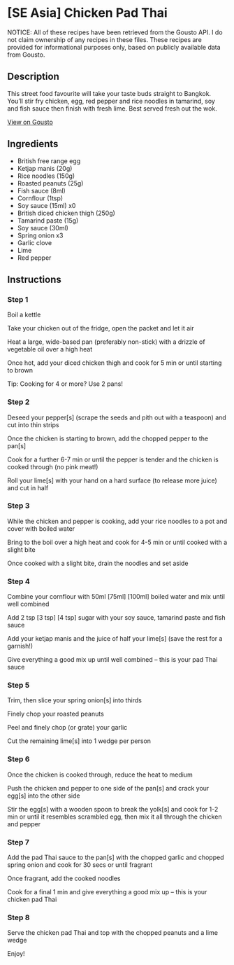 # [SE Asia] Chicken Pad Thai

NOTICE: All of these recipes have been retrieved from the Gousto API. I do not claim ownership of any recipes in these files. These recipes are provided for informational purposes only, based on publicly available data from Gousto.

## Description

This street food favourite will take your taste buds straight to Bangkok. You’ll stir fry chicken, egg, red pepper and rice noodles in tamarind, soy and fish sauce then finish with fresh lime. Best served fresh out the wok. 

[View on Gousto](https://www.gousto.co.uk/recipes/cookbook/se-asia-chicken-pad-thai)

## Ingredients

- British free range egg
- Ketjap manis (20g)
- Rice noodles (150g)
- Roasted peanuts (25g)
- Fish sauce (8ml)
- Cornflour (1tsp)
- Soy sauce (15ml) x0
- British diced chicken thigh (250g)
- Tamarind paste (15g)
- Soy sauce (30ml)
- Spring onion x3
- Garlic clove
- Lime
- Red pepper

## Instructions


### Step 1

Boil a kettle

Take your chicken out of the fridge, open the packet and let it air

Heat a large, wide-based pan (preferably non-stick) with a drizzle of vegetable oil over a high heat

Once hot, add your diced chicken thigh and cook for 5 min or until starting to brown

Tip: Cooking for 4 or more? Use 2 pans!


### Step 2

Deseed your pepper[s] (scrape the seeds and pith out with a teaspoon) and cut into thin strips

Once the chicken is starting to brown, add the chopped pepper to the pan[s]

Cook for a further 6-7 min or until the pepper is tender and the chicken is cooked through (no pink meat!)

Roll your lime[s] with your hand on a hard surface (to release more juice) and cut in half


### Step 3

While the chicken and pepper is cooking, add your rice noodles to a pot and cover with boiled water

Bring to the boil over a high heat and cook for 4-5 min or until cooked with a slight bite

Once cooked with a slight bite, drain the noodles and set aside


### Step 4

Combine your cornflour with 50ml <span class="text-purple">[75ml] </span><span class="text-danger">[100ml]</span> boiled water and mix until well combined

Add 2 tsp <span class="text-purple">[3 tsp]</span> <span class="text-danger">[4 tsp]</span> sugar with your soy sauce, tamarind paste and fish sauce

Add your ketjap manis and the juice of half your lime[s] (save the rest for a garnish!)

Give everything a good mix up until well combined – this is your pad Thai sauce


### Step 5

Trim, then slice your spring onion[s] into thirds

Finely chop your roasted peanuts

Peel and finely chop (or grate) your garlic

Cut the remaining lime[s] into 1 wedge per person


### Step 6

Once the chicken is cooked through, reduce the heat to medium

Push the chicken and pepper to one side of the pan[s] and crack your egg[s] into the other side

Stir the egg[s] with a wooden spoon to break the yolk[s] and cook for 1-2 min or until it resembles scrambled egg, then mix it all through the chicken and pepper


### Step 7

Add the pad Thai sauce to the pan[s] with the chopped garlic and chopped spring onion and cook for 30 secs or until fragrant

Once fragrant, add the cooked noodles

Cook for a final 1 min and give everything a good mix up – this is your chicken pad Thai

### Step 8

Serve the chicken pad Thai and top with the chopped peanuts and a lime wedge

Enjoy!

